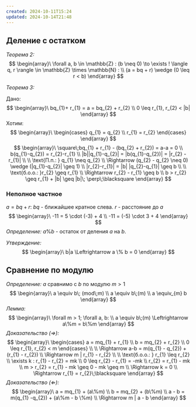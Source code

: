 ```yaml
---
created: 2024-10-11T15:24
updated: 2024-10-14T21:48
---
```

## Деление с остатком

*Теорема 2:*
$$
\begin{array}\
\forall a, b \in \mathbb{Z} : (b \neq 0) \to \exists ! \langle q, r \rangle \in \mathbb{Z} \times \mathbb{N} : \\
(a = bq + r) \wedge (0 \leq r < b)
\end{array}
$$


*Теорема 3:* 

Дано:
$$
\begin{array}\
bq_{1}+ r_{1} = a = bq_{2} + r_{2} \\
0 \leq r_{1}, r_{2} < |b|
\end{array}
$$
Хотим:
$$
\begin{array}\
\begin{cases}
q_{1} = q_{2} \\
r_{1} = r_{2}
\end{cases}
\end{array}
$$
$$
\begin{array}\
\square\;bq_{1} + r_{1} - (bq_{2} + r_{2}) = a-a = 0 \\
b(q_{1}-q_{2}) = r_{2}-r_{1} \\
|b||q_{1}-q_{2}| = |b(q_{1}-q_{2})| = |r_{2} - r_{1}| \\
 \\
\text{П.п.:  } q_{1} \neq q_{2} \\
\Rightarrow (q_{2} - q_{2} \neq 0) \wedge (|q_{1}-q_{2}| \geq 1)   \\
|r_{2}-r_{1}| = |b| |q_{2}-q_{1}| \geq b \\ 
\\
\text{б.о.о.: }r_{2} \geq r_{1} \\
\Rightarrow r_{2} - r_{1} \geq b \\
b > r_{2} \geq r_{1} + |b| \geq |b|\; \perp\;\blacksquare
\end{array}
$$
### Неполное частное

$a = bq + r$:  $bq$ - ближайшее кратное слева. $r$ - расстояние до $a$
$$
\begin{array}\
-11 = 5 \cdot (-3) + 4 \\
-11 = (-5) \cdot 3 + 4 
\end{array}
$$
*Определение:* $a \% b$ - остаток от деления $a$ на $b$.

*Утверждение:* 
$$
\begin{array}\
b|a \Leftrightarrow a \% b = 0
\end{array}
$$

## Сравнение по модулю

*Определение:* $a$ сравнимо с $b$ по модулю $m > 1$
$$
\begin{array}\
a \equiv b\; (mod\;m) \\
a \equiv b\;(m)  \\
a \equiv_{m} b
\end{array}
$$
*Лемма:*
$$
\begin{array}\
\forall m > 1; \forall a, b: \\
a \equiv b\;(m) \Leftrightarrow a\%m = b\%m 
\end{array}
$$
*Доказательство ($\Rightarrow$):* 
$$
\begin{array}\
\begin{cases}
a = mq_{1} + r_{1} \\
b = mq_{2} + r_{2} \\
0 \leq r_{1}, r_{2} < m
\end{cases} \\
 \\
\Rightarrow a-b = m(q_{1} - q_{2}) + (r_{1} - r_{2}) \\
\Rightarrow m | r_{1} - r_{2} \\
 \\
\text{б.о.о.: } r_{1} \leq r_{2} \\
\exists k : r_{1} - r_{2} = mk \\
0 \leq r_{2} - r_{1} = -mk \\
r_{2} = r_{1} - mk \\
m > r_{2} = r_{1} - mk \geq 0 - mk \geq m \\
\Rightarrow k = 0 \\
\Rightarrow r_{1} = r_{2}\;\blacksquare
\end{array}
$$
*Доказательство ($\Leftarrow$):* 
$$
\begin{array}\
a = mq_{1} + (a\%m) \\
b = mq_{2} + (b\%m) \\
a - b = m(q_{1} -q_{2}) + (a\%m - b \%m) \\
\Rightarrow m | a - b
\end{array}
$$